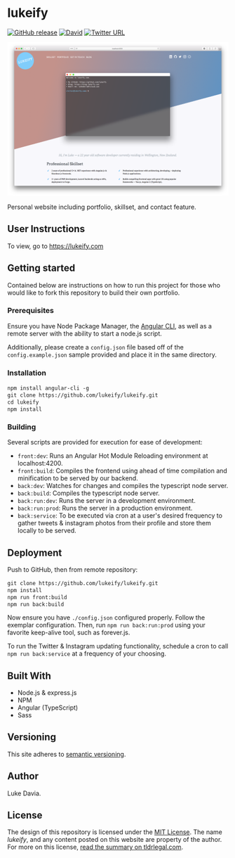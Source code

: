 # lukeify

[![GitHub release](https://img.shields.io/github/release/lukeify/lukeify.svg)](https://github.com/lukeify/lukeify)
[![David](https://img.shields.io/david/lukeify/lukeify.svg)](https://github.com/lukeify/lukeify)
[![Twitter URL](https://img.shields.io/twitter/url/http/shields.io.svg?style=social)](https://lukeify.com)

![](angular/assets/images/lukeify.png)

Personal website including portfolio, skillset, and contact feature.

## User Instructions

To view, go to https://lukeify.com

## Getting started

Contained below are instructions on how to run this project for those who would like to fork this repository to build their own portfolio.

### Prerequisites

Ensure you have Node Package Manager, the [Angular CLI](https://cli.angular.io), as well as a remote server with the ability to start a node.js script. 

Additionally, please create a `config.json` file based off of the `config.example.json` sample provided and place it in the same directory.

### Installation

```
npm install angular-cli -g
git clone https://github.com/lukeify/lukeify.git
cd lukeify
npm install
```

### Building

Several scripts are provided for execution for ease of development:

* `front:dev`: Runs an Angular Hot Module Reloading environment at localhost:4200.
* `front:build`: Compiles the frontend using ahead of time compilation and minification to be served by our backend.
* `back:dev`: Watches for changes and compiles the typescript node server.
* `back:build`: Compiles the typescript node server.
* `back:run:dev`: Runs the server in a development environment.
* `back:run:prod`: Runs the server in a production environment.
* `back:service`: To be executed via cron at a user's desired frequency to gather tweets & instagram photos from their profile and store them locally to be served.

## Deployment

Push to GitHub, then from remote repository:

```
git clone https://github.com/lukeify/lukeify.git
npm install
npm run front:build
npm run back:build
```

Now ensure you have `./config.json` configured properly. Follow the exemplar configuration. Then, run `npm run back:run:prod` using your favorite keep-alive tool, such as forever.js.

To run the Twitter & Instagram updating functionality, schedule a cron to call `npm run back:service` at a frequency of your choosing. 

## Built With

* Node.js & express.js
* NPM
* Angular (TypeScript)
* Sass

## Versioning

This site adheres to [semantic versioning](https://semver.org).

## Author

Luke Davia.

## License

The design of this repository is licensed under the [MIT License](LICENSE). The name *lukeify*, and any content posted on this website are property of the author. For more on this license, [read the summary on tldrlegal.com](https://tldrlegal.com/license/mit-license).
